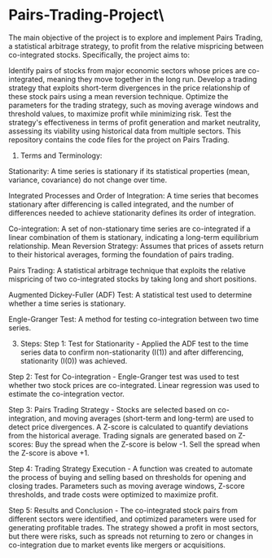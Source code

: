 # Pairs-Trading-Project\
The main objective of the project is to explore and implement Pairs Trading, a statistical arbitrage strategy, to profit from the relative mispricing between co-integrated stocks. Specifically, the project aims to:

Identify pairs of stocks from major economic sectors whose prices are co-integrated, meaning they move together in the long run.
Develop a trading strategy that exploits short-term divergences in the price relationship of these stock pairs using a mean reversion technique.
Optimize the parameters for the trading strategy, such as moving average windows and threshold values, to maximize profit while minimizing risk.
Test the strategy's effectiveness in terms of profit generation and market neutrality, assessing its viability using historical data from multiple sectors.
This repository contains the code files for the project on Pairs Trading.

1) Terms and Terminology:
   
Stationarity: A time series is stationary if its statistical properties (mean, variance, covariance) do not change over time.

Integrated Processes and Order of Integration: A time series that becomes stationary after differencing is called integrated, and the number of differences needed to achieve stationarity defines its order of integration.

Co-integration: A set of non-stationary time series are co-integrated if a linear combination of them is stationary, indicating a long-term equilibrium relationship.
Mean Reversion Strategy: Assumes that prices of assets return to their historical averages, forming the foundation of pairs trading.

Pairs Trading: A statistical arbitrage technique that exploits the relative mispricing of two co-integrated stocks by taking long and short positions.

Augmented Dickey-Fuller (ADF) Test: A statistical test used to determine whether a time series is stationary.

Engle-Granger Test: A method for testing co-integration between two time series.



3) Steps:
Step 1: Test for Stationarity - Applied the ADF test to the time series data to confirm non-stationarity (I(1)) and after differencing, stationarity (I(0)) was achieved.

Step 2: Test for Co-integration - Engle-Granger test was used to test whether two stock prices are co-integrated. Linear regression was used to estimate the co-integration vector.

Step 3: Pairs Trading Strategy - Stocks are selected based on co-integration, and moving averages (short-term and long-term) are used to detect price divergences. A Z-score is calculated to quantify deviations from the historical average.
Trading signals are generated based on Z-scores: Buy the spread when the Z-score is below -1. Sell the spread when the Z-score is above +1.

Step 4: Trading Strategy Execution - A function was created to automate the process of buying and selling based on thresholds for opening and closing trades. Parameters such as moving average windows, Z-score thresholds, and trade costs were optimized to maximize profit.

Step 5: Results and Conclusion - The co-integrated stock pairs from different sectors were identified, and optimized parameters were used for generating profitable trades. The strategy showed a profit in most sectors, but there were risks, such as spreads not returning to zero or changes in co-integration due to market events like mergers or acquisitions.

<!-- The file named Time_Series_Project_(to_be_submitted) contains the collaboratory codes for the porject.   --> 
